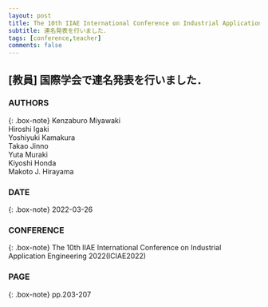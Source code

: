 ```yaml
---
layout: post
title: The 10th IIAE International Conference on Industrial Application Engineering 2022(ICIAE2022) 
subtitle: 連名発表を行いました．
tags: [conference,teacher]
comments: false
---
```

## [教員] 国際学会で連名発表を行いました．

### AUTHORS

{: .box-note}
Kenzaburo Miyawaki<br>
Hiroshi Igaki<br>
Yoshiyuki Kamakura<br>
Takao Jinno<br>
Yuta Muraki<br>
Kiyoshi Honda<br>
Makoto J. Hirayama

### DATE

{: .box-note}
2022-03-26


### CONFERENCE

{: .box-note}
The 10th IIAE International Conference on Industrial Application Engineering 2022(ICIAE2022) 


### PAGE

{: .box-note}
pp.203-207
